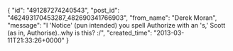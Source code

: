  {
   "id": "491287274240543",
   "post_id": "462493170453287_482690341766903",
   "from_name": "Derek Moran",
   "message": "I 'Notice' (pun intended) you spell Authorize with an 's,' Scott (as in, Authorise)..why is this? :/",
   "created_time": "2013-03-11T21:33:26+0000"
 }
